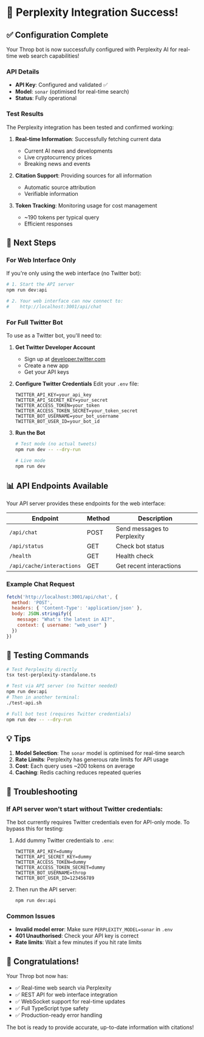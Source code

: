 # 🎉 Perplexity Integration Success!

## ✅ Configuration Complete

Your Throp bot is now successfully configured with Perplexity AI for real-time web search capabilities!

### API Details
- **API Key**: Configured and validated ✅
- **Model**: `sonar` (optimised for real-time search)
- **Status**: Fully operational

### Test Results

The Perplexity integration has been tested and confirmed working:

1. **Real-time Information**: Successfully fetching current data
   - Current AI news and developments
   - Live cryptocurrency prices
   - Breaking news and events

2. **Citation Support**: Providing sources for all information
   - Automatic source attribution
   - Verifiable information

3. **Token Tracking**: Monitoring usage for cost management
   - ~190 tokens per typical query
   - Efficient responses

## 🚀 Next Steps

### For Web Interface Only

If you're only using the web interface (no Twitter bot):

```bash
# 1. Start the API server
npm run dev:api

# 2. Your web interface can now connect to:
#    http://localhost:3001/api/chat
```

### For Full Twitter Bot

To use as a Twitter bot, you'll need to:

1. **Get Twitter Developer Account**
   - Sign up at [developer.twitter.com](https://developer.twitter.com)
   - Create a new app
   - Get your API keys

2. **Configure Twitter Credentials**
   Edit your `.env` file:
   ```env
   TWITTER_API_KEY=your_api_key
   TWITTER_API_SECRET_KEY=your_secret
   TWITTER_ACCESS_TOKEN=your_token
   TWITTER_ACCESS_TOKEN_SECRET=your_token_secret
   TWITTER_BOT_USERNAME=your_bot_username
   TWITTER_BOT_USER_ID=your_bot_id
   ```

3. **Run the Bot**
   ```bash
   # Test mode (no actual tweets)
   npm run dev -- --dry-run
   
   # Live mode
   npm run dev
   ```

## 📊 API Endpoints Available

Your API server provides these endpoints for the web interface:

| Endpoint | Method | Description |
|----------|--------|-------------|
| `/api/chat` | POST | Send messages to Perplexity |
| `/api/status` | GET | Check bot status |
| `/health` | GET | Health check |
| `/api/cache/interactions` | GET | Get recent interactions |

### Example Chat Request

```javascript
fetch('http://localhost:3001/api/chat', {
  method: 'POST',
  headers: { 'Content-Type': 'application/json' },
  body: JSON.stringify({
    message: "What's the latest in AI?",
    context: { username: "web_user" }
  })
})
```

## 🎯 Testing Commands

```bash
# Test Perplexity directly
tsx test-perplexity-standalone.ts

# Test via API server (no Twitter needed)
npm run dev:api
# Then in another terminal:
./test-api.sh

# Full bot test (requires Twitter credentials)
npm run dev -- --dry-run
```

## 💡 Tips

1. **Model Selection**: The `sonar` model is optimised for real-time search
2. **Rate Limits**: Perplexity has generous rate limits for API usage
3. **Cost**: Each query uses ~200 tokens on average
4. **Caching**: Redis caching reduces repeated queries

## 🔧 Troubleshooting

### If API server won't start without Twitter credentials:

The bot currently requires Twitter credentials even for API-only mode. To bypass this for testing:

1. Add dummy Twitter credentials to `.env`:
   ```env
   TWITTER_API_KEY=dummy
   TWITTER_API_SECRET_KEY=dummy
   TWITTER_ACCESS_TOKEN=dummy
   TWITTER_ACCESS_TOKEN_SECRET=dummy
   TWITTER_BOT_USERNAME=throp
   TWITTER_BOT_USER_ID=123456789
   ```

2. Then run the API server:
   ```bash
   npm run dev:api
   ```

### Common Issues

- **Invalid model error**: Make sure `PERPLEXITY_MODEL=sonar` in `.env`
- **401 Unauthorised**: Check your API key is correct
- **Rate limits**: Wait a few minutes if you hit rate limits

## 🎊 Congratulations!

Your Throp bot now has:
- ✅ Real-time web search via Perplexity
- ✅ REST API for web interface integration
- ✅ WebSocket support for real-time updates
- ✅ Full TypeScript type safety
- ✅ Production-ready error handling

The bot is ready to provide accurate, up-to-date information with citations!
